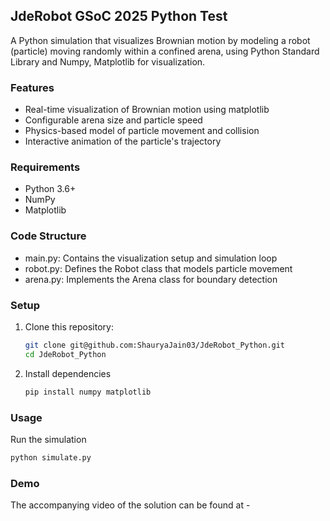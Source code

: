 ## JdeRobot GSoC 2025 Python Test
A Python simulation that visualizes Brownian motion by modeling a robot (particle) moving randomly within a confined arena, using Python Standard Library and Numpy, Matplotlib for visualization.

### Features
- Real-time visualization of Brownian motion using matplotlib
- Configurable arena size and particle speed
- Physics-based model of particle movement and collision
- Interactive animation of the particle's trajectory

### Requirements

- Python 3.6+
- NumPy
- Matplotlib

### Code Structure

- main.py: Contains the visualization setup and simulation loop
- robot.py: Defines the Robot class that models particle movement
- arena.py: Implements the Arena class for boundary detection

### Setup

1. Clone this repository:
   ```sh
   git clone git@github.com:ShauryaJain03/JdeRobot_Python.git
   cd JdeRobot_Python
   ```
   
2. Install dependencies
   ```sh
   pip install numpy matplotlib
   ```

### Usage

Run the simulation

   ```sh
   python simulate.py
   ```
### Demo

The accompanying video of the solution can be found at - 


